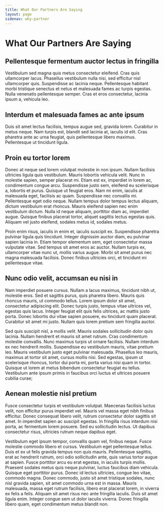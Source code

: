 ```yaml
---
title: What Our Partners Are Saying
layout: page
sidenav: why-partner
---
```


# What Our Partners Are Saying

## Pellentesque fermentum auctor lectus in fringilla

Vestibulum sed magna quis metus consectetur eleifend. Cras quis ullamcorper lacus. Phasellus vestibulum nulla nisi, sed efficitur nisl ullamcorper quis. Suspendisse ac lacinia neque. Pellentesque habitant morbi tristique senectus et netus et malesuada fames ac turpis egestas. Nulla venenatis pellentesque semper. Cras et eros consectetur, lacinia ipsum a, vehicula leo.

## Interdum et malesuada fames ac ante ipsum 

Duis sit amet lectus facilisis, tempus augue sed, gravida lorem. Curabitur in metus neque. Nam turpis est, blandit sed lacinia at, iaculis id elit. Cras pharetra ante ac urna feugiat, quis pellentesque libero maximus. Pellentesque ut tincidunt ligula.

## Proin eu tortor lorem

Donec at neque sed lorem volutpat molestie in non ipsum. Nullam facilisis ultricies ligula quis vestibulum. Mauris lobortis vehicula velit. Nunc in molestie sapien, semper placerat mi. Etiam est ex, imperdiet in lorem ac, condimentum congue arcu. Suspendisse justo sem, eleifend eu scelerisque a, lobortis et purus. Quisque ut feugiat eros. Nam mi enim, iaculis at malesuada eget, facilisis ac quam. Suspendisse nec convallis mi. Pellentesque eget odio neque. Nullam tempus dolor tempus lectus aliquam, dictum vestibulum erat rhoncus. Mauris eleifend sapien nec enim vestibulum dictum. Nulla id neque aliquam, porttitor diam ac, imperdiet augue. Quisque finibus placerat tortor, aliquet sagittis lectus egestas quis. Aliquam vel justo eleifend, sodales metus id, sodales metus.

Proin enim risus, iaculis in enim et, iaculis suscipit ex. Suspendisse pharetra pulvinar ligula quis tincidunt. Integer dignissim auctor diam, eu pulvinar sapien lacinia in. Etiam tempor elementum sem, eget consectetur massa vulputate vitae. Sed tempus sit amet eros ac auctor. Nullam turpis ex, ullamcorper vitae nunc ut, mollis varius augue. Morbi sit amet purus nec magna malesuada facilisis. Donec finibus ultricies orci, et tincidunt mi pellentesque vitae.

## Nunc odio velit, accumsan eu nisi in

Nam imperdiet posuere cursus. Nullam a lacus maximus, tincidunt nibh ut, molestie eros. Sed et sagittis purus, quis pharetra libero. Mauris quis rhoncus mauris, ut commodo tellus. Lorem ipsum dolor sit amet, consectetur adipiscing elit. Donec turpis justo, tempus vitae ultrices vel, egestas quis lacus. Integer feugiat elit quis felis ultrices, ac mattis justo porta. Donec lobortis dui vitae sapien posuere, eu tincidunt quam placerat. Curabitur sit amet mi justo. Nullam quis lorem pretium sem fringilla auctor.

Sed quis suscipit nisl, a mollis velit. Mauris sodales sollicitudin dolor quis lacinia. Nullam hendrerit et mauris sit amet rutrum. Cras condimentum molestie convallis. Nunc maximus turpis ut ornare facilisis. Nullam interdum ex nec hendrerit mollis. Suspendisse eu vestibulum mauris, vitae pretium leo. Mauris vestibulum justo eget pulvinar malesuada. Phasellus leo mauris, maximus at tortor sit amet, cursus mollis nisi. Sed egestas, ipsum ut scelerisque rhoncus, tortor dui porta mi, porta varius nisi quam in tortor. Quisque ut lorem at metus bibendum consectetur feugiat eu tellus. Vestibulum ante ipsum primis in faucibus orci luctus et ultrices posuere cubilia curae;

## Aenean molestie nisl pretium 

Fusce consectetur turpis et vestibulum volutpat. Maecenas facilisis luctus velit, non efficitur purus imperdiet vel. Mauris vel massa eget nibh finibus efficitur. Donec consequat libero velit, rutrum consectetur dolor sagittis sit amet. In imperdiet sapien ac suscipit egestas. In fringilla risus interdum nisi porta, ac fermentum lorem posuere. Sed eu sollicitudin lectus. Ut dapibus consectetur risus, ultricies rutrum neque dapibus eget.

Vestibulum eget ipsum tempor, convallis quam vel, finibus neque. Fusce molestie commodo libero et cursus. Vestibulum eget pellentesque tellus. Duis et ex ut felis gravida tempus non quis mauris. Pellentesque sagittis, erat ac hendrerit rutrum, orci odio sollicitudin ante, quis varius tortor augue at sapien. Fusce porttitor arcu eu erat egestas, in iaculis turpis mollis. Praesent sodales metus quis neque pulvinar, luctus faucibus diam vehicula. Quisque eget porttitor purus. Donec id lectus ultricies, congue leo vitae, commodo magna. Donec commodo, justo sit amet tristique sodales, nunc nisl gravida sapien, sit amet commodo urna est in massa. Mauris malesuada, massa eget rutrum facilisis, libero erat placerat lorem, in viverra ex felis a felis. Aliquam sit amet risus nec ante fringilla iaculis. Duis sit amet ligula enim. Integer congue sem ut dolor iaculis viverra. Donec fringilla libero quam, eget condimentum metus blandit non.
